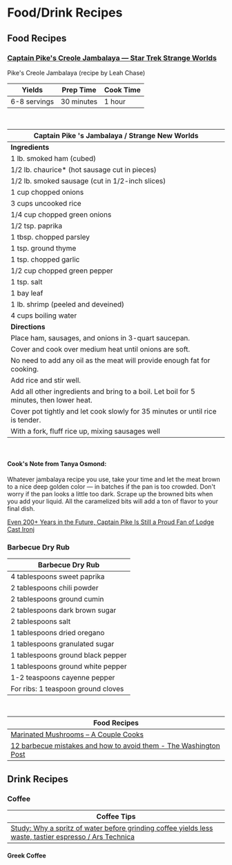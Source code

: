 # Food/Drink Recipes 

## Food Recipes 

### [Captain Pike's Creole Jambalaya — Star Trek Strange Worlds](https://www.salon.com/2023/08/18/star-trek-strange-new-worlds-captain-pike-cook-jambalaya/ )

Pike's Creole Jambalaya (recipe by Leah Chase)

|Yields|Prep Time|Cook Time|
|---|---|---|
|6-8 servings|30 minutes|1 hour|

<br />

| Captain Pike 's Jambalaya / Strange New Worlds |
|---|
| **Ingredients** |
|1 lb. smoked ham (cubed)|
|1/2 lb. chaurice* (hot sausage cut in pieces)|
|1/2 lb. smoked sausage (cut in 1/2-inch slices)|
|1 cup chopped onions|
|3 cups uncooked rice|
|1/4 cup chopped green onions|
|1/2 tsp. paprika|
|1 tbsp. chopped parsley|
|1 tsp. ground thyme|
|1 tsp. chopped garlic|
|1/2 cup chopped green pepper|
|1 tsp. salt|
|1 bay leaf|
|1 lb. shrimp (peeled and deveined)|
|4 cups boiling water|
| **Directions** |
|Place ham, sausages, and onions in 3-quart saucepan. |
|Cover and cook over medium heat until onions are soft. |
|No need to add any oil as the meat will provide enough fat for cooking. |
|Add rice and stir well.|
|Add all other ingredients and bring to a boil. Let boil for 5 minutes, then lower heat. |
|Cover pot tightly and let cook slowly for 35 minutes or until rice is tender.|
|With a fork, fluff rice up, mixing sausages well|

<br />

#### Cook's Note from Tanya Osmond:

Whatever jambalaya recipe you use, take your time and let the meat brown to a nice deep golden color — in batches if the pan is too crowded. Don't worry if the pan looks a little too dark. Scrape up the browned bits when you add your liquid. All the caramelized bits will add a ton of flavor to your final dish.

[Even 200+ Years in the Future, Captain Pike Is Still a Proud Fan of Lodge Cast Ironj
](https://www.foodandwine.com/star-trek-strange-new-worlds-kitchen-products-7580272 )
<br />

### Barbecue Dry Rub

| Barbecue Dry Rub |
|---|
|4 tablespoons sweet paprika|
|2 tablespoons chili powder|
|2 tablespoons ground cumin|
|2 tablespoons dark brown sugar|
|2 tablespoons salt|
|1 tablespoons dried oregano|
|1 tablespoons granulated sugar|
|1 tablespoons ground black pepper|
|1 tablespoons ground white pepper|
|1-2 teaspoons cayenne pepper|
|For ribs: 1 teaspoon ground cloves|

<br />

| Food Recipes|
|---|
| [Marinated Mushrooms – A Couple Cooks](https://www.acouplecooks.com/marinated-mushrooms/ ) |
| [12 barbecue mistakes and how to avoid them - The Washington Post](https://www.washingtonpost.com/food/2023/06/30/barbecue-grilling-mistakes-to-avoid/ ) |

## Drink Recipes 

### Coffee 

| Coffee Tips |
|---|
| [Study: Why a spritz of water before grinding coffee yields less waste, tastier espresso / Ars Technica](https://arstechnica.com/science/2023/12/study-why-a-spritz-of-water-before-grinding-coffee-yields-less-waste-tastier-espresso/ ) |

#### Greek Coffee 
